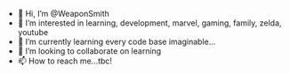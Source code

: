 - 👋 Hi, I’m @WeaponSmith
- 👀 I’m interested in learning, development, marvel, gaming, family, zelda, youtube
- 🌱 I’m currently learning every code base imaginable...
- 💞️ I’m looking to collaborate on learning
- 📫 How to reach me...tbc!

<!---
WeaponSmith/WeaponSmith is a ✨ special ✨ repository because its `README.md` (this file) appears on your GitHub profile.
You can click the Preview link to take a look at your changes.
--->
